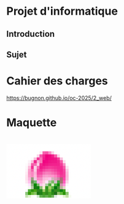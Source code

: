 # Projet d'informatique
## Introduction
## Sujet
# Cahier des charges
https://bugnon.github.io/oc-2025/2_web/

# Maquette

# 
![peche](./images/peche.png)